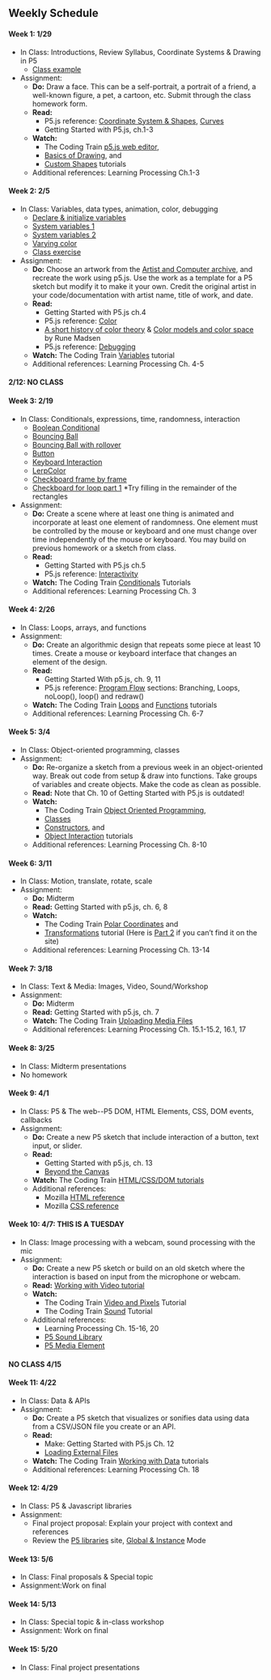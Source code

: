 ## Weekly Schedule
#### Week 1: 1/29
* In Class: Introductions, Review Syllabus, Coordinate Systems & Drawing in P5
    - [Class example](https://editor.p5js.org/jas920/sketches/7hxmC7Bl)
* Assignment: 
    - **Do:** Draw a face. This can be a self-portrait, a portrait of a friend, a well-known figure, a pet, a cartoon, etc. Submit through the class homework form.
    - **Read:** 
        - P5.js reference: [Coordinate System & Shapes](https://p5js.org/learn/coordinate-system-and-shapes.html), [Curves](https://p5js.org/learn/curves.html)
        - Getting Started with P5.js, ch.1-3
    - **Watch:** 
        - The Coding Train [p5.js web editor](https://www.youtube.com/watch?v=MXs1cOlidWs&feature=youtu.be),
        - [Basics of Drawing](https://thecodingtrain.com/Tutorials/1-p5js-basics/1.3-basics-of-drawing.html), and 
        - [Custom Shapes](https://thecodingtrain.com/Tutorials/9-additional-topics/9.22-custom-shapes.html) tutorials
    - Additional references: Learning Processing Ch.1-3

#### Week 2: 2/5
* In Class: Variables, data types, animation, color, debugging
    - [Declare & initialize variables](https://editor.p5js.org/jas920/sketches/S8dVRGct)
    - [System variables 1](https://editor.p5js.org/jas920/sketches/hz8F5ZMT)
    - [System variables 2](https://editor.p5js.org/jas920/sketches/QXq3scxh)
    - [Varying color](https://editor.p5js.org/jas920/sketches/CIk47JEp)
    - [Class exercise](https://editor.p5js.org/jas920/sketches/yzT2NNvB)
* Assignment: 
    - **Do:** Choose an artwork from the [Artist and Computer archive](https://www.atariarchives.org/artist/), and recreate the work using p5.js. Use the work as a template for a P5 sketch but modify it to make it your own. Credit the original artist in your code/documentation with artist name, title of work, and date.
    - **Read:** 
        - Getting Started with P5.js ch.4
        - P5.js reference: [Color](https://p5js.org/learn/color.html)
        - [A short history of color theory](https://programmingdesignsystems.com/color/a-short-history-of-color-theory/index.html) & [Color models and color space](https://programmingdesignsystems.com/color/color-models-and-color-spaces/index.html) by Rune Madsen
        - P5.js reference: [Debugging](https://p5js.org/learn/debugging.html)
    - **Watch:** The Coding Train [Variables](https://thecodingtrain.com/Tutorials/2-variables/) tutorial
    - Additional references: Learning Processing Ch. 4-5

#### 2/12: NO CLASS 

#### Week 3: 2/19
* In Class: Conditionals, expressions, time, randomness, interaction
    - [Boolean Conditional](https://editor.p5js.org/jas920/sketches/7bACvn27)
    - [Bouncing Ball](https://editor.p5js.org/jas920/sketches/KXDVveXq)
    - [Bouncing Ball with rollover](https://editor.p5js.org/jas920/sketches/n_RV0g2j)
    - [Button](https://editor.p5js.org/jas920/sketches/zwdlW5kl)
    - [Keyboard Interaction](https://editor.p5js.org/jas920/sketches/Ozcw3asZ)
    - [LerpColor](https://editor.p5js.org/jas920/sketches/651jV9SQ)
    - [Checkboard frame by frame](https://editor.p5js.org/jas920/sketches/3oeQNm50)
    - [Checkboard for loop part 1](https://editor.p5js.org/jas920/sketches/PnEaTlIh) *Try filling in the remainder of the rectangles
* Assignment: 
    - **Do:** Create a scene where at least one thing is animated and incorporate at least one element of randomness. One element must be controlled by the mouse or keyboard and one must change over time independently of the mouse or keyboard. You may build on previous homework or a sketch from class. 
    - **Read:** 
        - Getting Started with P5.js ch.5
        - P5.js reference: [Interactivity](https://p5js.org/learn/interactivity.html)
    - **Watch:** The Coding Train [Conditionals](https://thecodingtrain.com/Tutorials/3-conditionals/) Tutorials
    - Additional references: Learning Processing Ch. 3

#### Week 4: 2/26
* In Class: Loops, arrays, and functions
* Assignment: 
    - **Do:** Create an algorithmic design that repeats some piece at least 10 times. Create a mouse or keyboard interface that changes an element of the design.
    - **Read:** 
        - Getting Started With p5.js, ch. 9, 11
        - P5.js reference: [Program Flow](https://p5js.org/learn/program-flow.html) sections: Branching, Loops, noLoop(), loop() and redraw()
    - **Watch:** The Coding Train [Loops](https://thecodingtrain.com/Tutorials/4-loops/) and [Functions](https://thecodingtrain.com/Tutorials/5-functions/) tutorials
    - Additional references: Learning Processing Ch. 6-7

#### Week 5: 3/4
* In Class: Object-oriented programming, classes
* Assignment: 
    - **Do:** Re-organize a sketch from a previous week in an object-oriented way. Break out code from setup & draw into functions. Take groups of variables and create objects. Make the code as clean as possible.
    - **Read:** Note that Ch. 10 of Getting Started with P5.js is outdated!
    - **Watch:** 
        - The Coding Train [Object Oriented Programming](https://www.youtube.com/watch?v=xG2Vbnv0wvg&feature=youtu.be),
        - [Classes](https://www.youtube.com/watch?v=T-HGdc8L-7w) 
        - [Constructors](https://www.youtube.com/watch?v=rHiSsgFRgx4), and 
        - [Object Interaction](https://thecodingtrain.com/Tutorials/7-object-interaction/) tutorials
    - Additional references: Learning Processing Ch. 8-10

#### Week 6: 3/11
* In Class: Motion, translate, rotate, scale
* Assignment: 
    - **Do:** Midterm
    - **Read:** Getting Started with p5.js, ch. 6, 8
    - **Watch:** 
        - The Coding Train [Polar Coordinates](https://thecodingtrain.com/Tutorials/9-additional-topics/9.20-polar-coordinates.html) and
        - [Transformations](https://thecodingtrain.com/Tutorials/9-additional-topics/9.1-transformations-part-1.html) tutorial (Here is [Part 2](https://www.youtube.com/watch?v=pkHZTWOoTLM) if you can’t find it on the site)
    - Additional references: Learning Processing Ch. 13-14

#### Week 7: 3/18
* In Class: Text & Media: Images, Video, Sound/Workshop
* Assignment: 
    - **Do:** Midterm
    - **Read:** Getting Started with p5.js, ch. 7 
    - **Watch:** The Coding Train [Uploading Media Files](https://www.youtube.com/watch?v=rO6M5hj0V-o)
    - Additional references: Learning Processing Ch. 15.1-15.2, 16.1, 17

#### Week 8: 3/25
* In Class: Midterm presentations
* No homework


#### Week 9: 4/1
* In Class: P5 & The web--P5 DOM, HTML Elements, CSS, DOM events, callbacks
* Assignment: 
    - **Do:** Create a new P5 sketch that include interaction of a button, text input, or slider.
    - **Read:** 
        - Getting Started with p5.js, ch. 13 
        - [Beyond the Canvas](https://github.com/processing/p5.js/wiki/Beyond-the-canvas)
    - **Watch:** The Coding Train [HTML/CSS/DOM tutorials](https://thecodingtrain.com/Tutorials/8-html-css-dom/)
    - Additional references: 
        - Mozilla [HTML reference](https://developer.mozilla.org/en-US/docs/Web/HTML)
        - Mozilla [CSS reference](https://developer.mozilla.org/en-US/docs/Learn/Getting_started_with_the_web/CSS_basics)

#### Week 10: 4/7: THIS IS A TUESDAY
* In Class: Image processing with a webcam, sound processing with the mic
* Assignment: 
    - **Do:** Create a new P5 sketch or build on an old sketch where the interaction is based on input from the microphone or webcam.
    - **Read:** [Working with Video tutorial](https://creative-coding.decontextualize.com/video/)
    - **Watch:** 
        - The Coding Train [Video and Pixels](https://www.youtube.com/playlist?list=PLRqwX-V7Uu6aKKsDHZdDvN6oCJ2hRY_Ig) Tutorial
        - The Coding Train [Sound](https://www.youtube.com/playlist?list=PLRqwX-V7Uu6aFcVjlDAkkGIixw70s7jpW) Tutorial
    - Additional references: 
        - Learning Processing Ch. 15-16, 20
        - [P5 Sound Library](https://p5js.org/reference/#/libraries/p5.sound)
        - [P5 Media Element](https://p5js.org/reference/#/p5.MediaElement)
    
#### NO CLASS 4/15

#### Week 11: 4/22
* In Class: Data & APIs
* Assignment: 
    - **Do:** Create a P5 sketch that visualizes or sonifies data using data from a CSV/JSON file you create or an API.
    - **Read:** 
        - Make: Getting Started with P5.js Ch. 12
        - [Loading External Files](https://github.com/processing/p5.js/wiki/Loading-external-files:-AJAX,-XML,-JSON) 
    - **Watch:** The Coding Train [Working with Data](https://thecodingtrain.com/Tutorials/10-working-with-data/) tutorials
    - Additional references: Learning Processing Ch. 18

#### Week 12: 4/29
* In Class: P5 & Javascript libraries
* Assignment: 
    - Final project proposal: Explain your project with context and references
    - Review the [P5 libraries](https://p5js.org/libraries/) site, [Global & Instance](https://github.com/processing/p5.js/wiki/Global-and-instance-mode) Mode

#### Week 13: 5/6
* In Class: Final proposals & Special topic
* Assignment:Work on final

#### Week 14: 5/13
* In Class: Special topic & in-class workshop
* Assignment: Work on final

#### Week 15: 5/20
* In Class: Final project presentations
